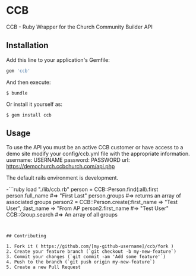 # CCB

CCB - Ruby Wrapper for the Church Community Builder API

## Installation

Add this line to your application's Gemfile:

```ruby
gem 'ccb'
```

And then execute:

    $ bundle

Or install it yourself as:

    $ gem install ccb

## Usage

 To use the API you must be an active CCB customer or have access to a demo site
 modify your config/ccb.yml file with the appropriate information.
   username: USERNAME
   password: PASSWORD
   url: https://demochurch.ccbchurch.com/api.php

 The default rails environment is development.

-```ruby
load "./lib/ccb.rb"
person = CCB::Person.find(:all).first
person.full_name #=> "First Last"
person.groups #=> returns an array of associated groups
person2 = CCB::Person.create(:first_name => "Test User", :last_name => "From AP
person2.first_name #=> "Test User"
CCB::Group.search #=> An array of all groups
```


## Contributing

1. Fork it ( https://github.com/[my-github-username]/ccb/fork )
2. Create your feature branch (`git checkout -b my-new-feature`)
3. Commit your changes (`git commit -am 'Add some feature'`)
4. Push to the branch (`git push origin my-new-feature`)
5. Create a new Pull Request
